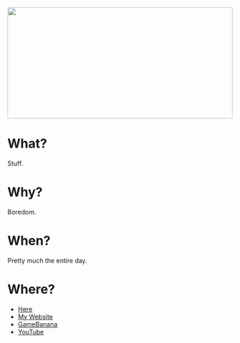 <a href="#"><img src="https://github.com/Fasguy/Fasguy/raw/master/content/content.svg" width="100%" height="250"></a>

# What?
Stuff.

# Why?
Boredom.

# When?
Pretty much the entire day.

# Where?
* [Here](https://github.com/Fasguy)
* [My Website](https://fasguy.net/)
* [GameBanana](https://gamebanana.com/members/1651913)
* [YouTube](https://youtube.com/Fasguy)
